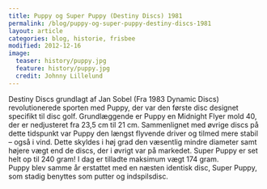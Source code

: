 ```yaml
---
title: Puppy og Super Puppy (Destiny Discs) 1981
permalink: /blog/puppy-og-super-puppy-destiny-discs-1981
layout: article
categories: blog, historie, frisbee
modified: 2012-12-16
image:
  teaser: history/puppy.jpg
  feature: history/puppy.jpg
  credit: Johnny Lillelund
---
```


<p>Destiny Discs grundlagt af Jan Sobel (Fra 1983 Dynamic Discs) revolutionerede sporten med Puppy, der var den første disc designet specifikt til disc golf. Grundlæggende er Puppy en Midnight Flyer mold 40, der er nedjusteret fra 23,5 cm til 21 cm. Sammenlignet med øvrige discs på dette tidspunkt var Puppy den længst flyvende driver og tilmed mere stabil – også i vind. Dette skyldes i høj grad den væsentlig mindre diameter samt højere vægt end de discs, der i øvrigt var på markedet. Super Puppy er set helt op til 240 gram! I dag er tilladte maksimum vægt 174 gram.<br />Puppy blev samme år erstattet med en næsten identisk disc, Super Puppy, som stadig benyttes som putter og indspilsdisc.</p>